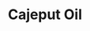 ---
name: Cajeput Oil
title: Cajeput Oil
details:
  - detail:
      key: Botanical Name
      value: Melaleuca leucadendron
  - detail:
      key: Brand
      value: Natural Aroma
  - detail:
      key: Flash Point
      value: 45 deg C
  - detail:
      key: Packaging Size
      value: 5, 25, 200 Kg
  - detail:
      key: Cas Number
      value: 8008-98-8
  - detail:
      key: Packaging Type
      value: Can, Barrel
  - detail:
      key: Optical Rotation
      value: -10 to 10 (at 20 deg C)
  - detail:
      key: Refractive Index
      value: 1.46 to 1.47 (at 20 deg C)
  - detail:
      key: Specific Gravity
      value: 0.900 to 0.930 (at 20 deg C)
  - detail:
      key: Storage
      value: To be store in cool and dry place.
  - detail:
      key: Solubility
      value: Insoluble in water, soluble in alcohol.
  - detail:
      key: Content of Cineol
      value: Minimum 65%
  - detail:
      key: Odour
      value: Fresh and camphoraceous
  - detail:
      key: FEMA No
      value: 2225
  - detail:
      key: EINECS No
      value: 281-677-1
  - detail:
      key: CAS No
      value: 8008-98-8
  - detail:
      key: Physical State
      value: Liquid
showOnHome: false
thumbnail: https://5.imimg.com/data5/SELLER/Default/2021/12/KQ/RV/LZ/3823480/cajeput-oil-500x500.png
productImages:
  - https://ucarecdn.com/8213c725-21d0-4ac0-ad5e-c1975c20032b/
category: essential oils
---